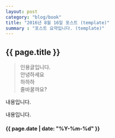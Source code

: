 ```yaml
---
layout: post
category: "blog/book"
title: "2016년 8월 16일 포스트 (template)"
summary : "포스트 요약입니다. (template)"
---
```

## {{ page.title }}

>인용글입니다.  
안녕하세요  
하하하  
줄바꿀까요?  

내용입니다.

내용입니다.

#### {{ page.date | date: "%Y-%m-%d" }}

